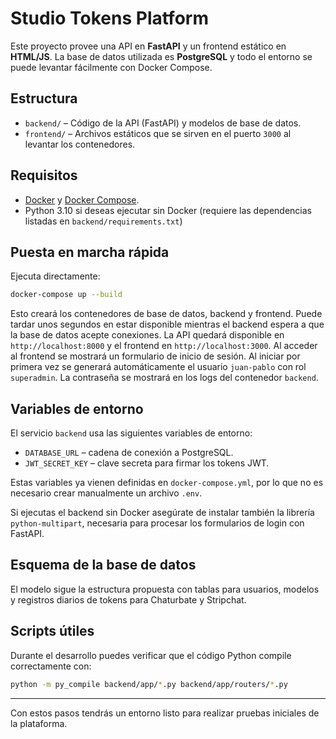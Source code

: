 # Studio Tokens Platform

Este proyecto provee una API en **FastAPI** y un frontend estático en **HTML/JS**.
La base de datos utilizada es **PostgreSQL** y todo el entorno se puede levantar fácilmente con Docker Compose.

## Estructura
- `backend/` – Código de la API (FastAPI) y modelos de base de datos.
- `frontend/` – Archivos estáticos que se sirven en el puerto `3000` al levantar los contenedores.

## Requisitos
- [Docker](https://docs.docker.com/get-docker/) y [Docker Compose](https://docs.docker.com/compose/).
- Python 3.10 si deseas ejecutar sin Docker (requiere las dependencias listadas en `backend/requirements.txt`)

## Puesta en marcha rápida
Ejecuta directamente:

```bash
docker-compose up --build
```

Esto creará los contenedores de base de datos, backend y frontend. Puede tardar unos segundos en estar disponible mientras el backend espera a que la base de datos acepte conexiones.
La API quedará disponible en `http://localhost:8000` y el frontend en `http://localhost:3000`.
Al acceder al frontend se mostrará un formulario de inicio de sesión.
Al iniciar por primera vez se generará automáticamente el usuario `juan-pablo` con rol `superadmin`. La contraseña se mostrará en los logs del contenedor `backend`.

## Variables de entorno
El servicio `backend` usa las siguientes variables de entorno:
- `DATABASE_URL` – cadena de conexión a PostgreSQL.
- `JWT_SECRET_KEY` – clave secreta para firmar los tokens JWT.

Estas variables ya vienen definidas en `docker-compose.yml`, por lo que no es necesario crear manualmente un archivo `.env`.

Si ejecutas el backend sin Docker asegúrate de instalar también la librería `python-multipart`, necesaria para procesar los formularios de login con FastAPI.

## Esquema de la base de datos
El modelo sigue la estructura propuesta con tablas para usuarios, modelos y registros diarios de tokens para Chaturbate y Stripchat.

## Scripts útiles
Durante el desarrollo puedes verificar que el código Python compile correctamente con:

```bash
python -m py_compile backend/app/*.py backend/app/routers/*.py
```

---

Con estos pasos tendrás un entorno listo para realizar pruebas iniciales de la plataforma.
